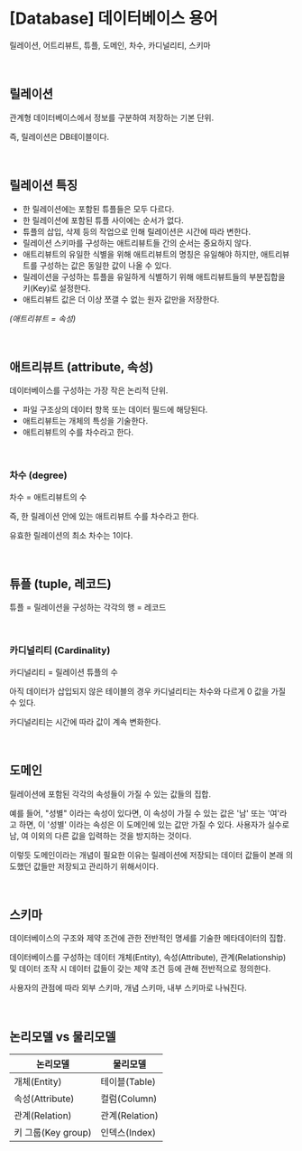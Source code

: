 # [Database] 데이터베이스 용어 
릴레이션, 어트리뷰트, 튜플, 도메인, 차수, 카디널리티, 스키마 <br>

<br>

## 릴레이션

관계형 데이터베이스에서 정보를 구분하여 저장하는 기본 단위. <br>

즉, 릴레이션은 DB테이블이다.

<br>

## 릴레이션 특징

- 한 릴레이션에는 포함된 튜플들은 모두 다르다.
- 한 릴레이션에 포함된 튜플 사이에는 순서가 없다.
- 튜플의 삽입, 삭제 등의 작업으로 인해 릴레이션은 시간에 따라 변한다.
- 릴레이션 스키마를 구성하는 애트리뷰트들 간의 순서는 중요하지 않다.
- 애트리뷰트의 유일한 식별을 위해 애트리뷰트의 명칭은 유일해야 하지만, 애트리뷰트를 구성하는 값은 동일한 값이 나올 수 있다.
- 릴레이션을 구성하는 튜플을 유일하게 식별하기 위해 애트리뷰트들의 부분집합을 키(Key)로 설정한다.
- 애트리뷰트 값은 더 이상 쪼갤 수 없는 원자 값만을 저장한다.

*(애트리뷰트 = 속성)*

<br>

## 애트리뷰트 (attribute, 속성)

데이터베이스를 구성하는 가장 작은 논리적 단위. <br>

- 파일 구조상의 데이터 항목 또는 데이터 필드에 해당된다.
- 애트리뷰트는 개체의 특성을 기술한다.
- 애트리뷰트의 수를 차수라고 한다.

<br>

### 차수 (degree)

차수 = 애트리뷰트의 수 <br>

즉, 한 릴레이션 안에 있는 애트리뷰트 수를 차수라고 한다.

유효한 릴레이션의 최소 차수는 1이다.

<br>

## 튜플 (tuple, 레코드)

튜플 = 릴레이션을 구성하는 각각의 행 = 레코드

<br>

### 카디널리티 (Cardinality)

카디널리티 = 릴레이션 튜플의 수

아직 데이터가 삽입되지 않은 테이블의 경우 카디널리티는 차수와 다르게 0 값을 가질 수 있다.

카디널리티는 시간에 따라 값이 계속 변화한다. 

<br>

## 도메인

릴레이션에 포함된 각각의 속성들이 가질 수 있는 값들의 집합. <br>

예를 들어, "성별" 이라는 속성이 있다면, 이 속성이 가질 수 있는 값은 '남' 또는 '여'라고 하면, 이 '성별' 이라는 속성은 이 도메인에 있는 값만 가질 수 있다. 사용자가 실수로 남, 여 이외의 다른 값을 입력하는 것을 방지하는 것이다. <br>

이렇듯 도메인이라는 개념이 필요한 이유는 릴레이션에 저장되는 데이터 값들이 본래 의도했던 값들만 저장되고 관리하기 위해서이다.

<br>

## 스키마

데이터베이스의 구조와 제약 조건에 관한 전반적인 명세를 기술한 메타데이터의 집합. <br>

데이터베이스를 구성하는 데이터 개체(Entity), 속성(Attribute), 관계(Relationship) 및 데이터 조작 시 데이터 값들이 갖는 제약 조건 등에 관해 전반적으로 정의한다. <br>

사용자의 관점에 따라 외부 스키마, 개념 스키마, 내부 스키마로 나눠진다. <br>

<br>

## 논리모델 vs 물리모델

| 논리모델 | 물리모델 |
| ------- | -------- |
| 개체(Entity) | 테이블(Table) |
| 속성(Attribute) | 컬럼(Column) |
| 관계(Relation) | 관계(Relation) |
| 키 그룹(Key group) | 인덱스(Index) |

<br>